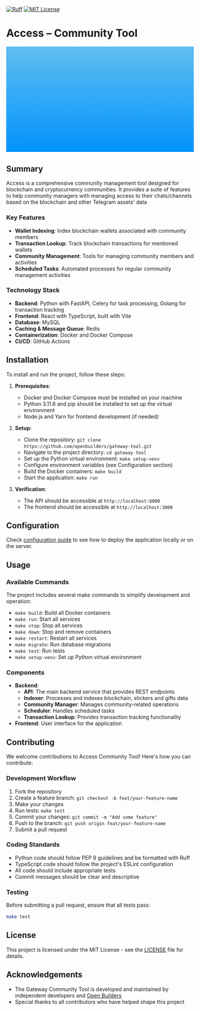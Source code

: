 [![Ruff](https://img.shields.io/endpoint?url=https://raw.githubusercontent.com/astral-sh/ruff/main/assets/badge/v2.json)](https://github.com/astral-sh/ruff)
[![MIT License](https://img.shields.io/badge/License-MIT-blue.svg)](https://opensource.org/licenses/MIT)

# Access – Community Tool

![](.github/assets/access.gif)

## Summary

Access is a comprehensive community management tool designed for blockchain and cryptocurrency communities.
It provides a suite of features to help community managers 
with managing access to their chats/channels based on the blockchain and other Telegram assets' data

### Key Features

- **Wallet Indexing**: Index blockchain wallets associated with community members
- **Transaction Lookup**: Track blockchain transactions for mentioned wallets
- **Community Management**: Tools for managing community members and activities
- **Scheduled Tasks**: Automated processes for regular community management activities

### Technology Stack

- **Backend**: Python with FastAPI, Celery for task processing, Golang for transaction tracking
- **Frontend**: React with TypeScript, built with Vite
- **Database**: MySQL
- **Caching & Message Queue**: Redis
- **Containerization**: Docker and Docker Compose
- **CI/CD**: GitHub Actions

## Installation

To install and run the project, follow these steps:

1. **Prerequisites**:
   - Docker and Docker Compose must be installed on your machine
   - Python 3.11.6 and pip should be installed to set up the virtual environment
   - Node.js and Yarn for frontend development (if needed)

2. **Setup**:
   - Clone the repository: `git clone https://github.com/openbuilders/gateway-tool.git`
   - Navigate to the project directory: `cd gateway-tool`
   - Set up the Python virtual environment: `make setup-venv`
   - Configure environment variables (see Configuration section)
   - Build the Docker containers: `make build`
   - Start the application: `make run`

3. **Verification**:
   - The API should be accessible at `http://localhost:8000`
   - The frontend should be accessible at `http://localhost:3000`

## Configuration

Check [configuration guide](config/env_template/readme.md)
to see how to deploy the application locally or on the server.

## Usage

### Available Commands

The project includes several make commands to simplify development and operation:

- `make build`: Build all Docker containers
- `make run`: Start all services
- `make stop`: Stop all services
- `make down`: Stop and remove containers
- `make restart`: Restart all services
- `make migrate`: Run database migrations
- `make test`: Run tests
- `make setup-venv`: Set up Python virtual environment

### Components

- **Backend**:
  - **API**: The main backend service that provides REST endpoints
  - **Indexer**: Processes and indexes blockchain, stickers and gifts data
  - **Community Manager**: Manages community-related operations
  - **Scheduler**: Handles scheduled tasks
  - **Transaction Lookup**: Provides transaction tracking functionality
- **Frontend**: User interface for the application

## Contributing

We welcome contributions to Access Community Tool! Here's how you can contribute:

### Development Workflow

1. Fork the repository
2. Create a feature branch: `git checkout -b feat/your-feature-name`
3. Make your changes
4. Run tests: `make test`
5. Commit your changes: `git commit -m "Add some feature"`
6. Push to the branch: `git push origin feat/your-feature-name`
7. Submit a pull request

### Coding Standards

- Python code should follow PEP 8 guidelines and be formatted with Ruff
- TypeScript code should follow the project's ESLint configuration
- All code should include appropriate tests
- Commit messages should be clear and descriptive

### Testing

Before submitting a pull request, ensure that all tests pass:

```bash
make test
```

## License

This project is licensed under the MIT License - see the [LICENSE](LICENSE) file for details.

## Acknowledgements

- The Gateway Community Tool is developed and maintained by independent developers and [Open Builders](https://github.com/openbuilders)
- Special thanks to all contributors who have helped shape this project
